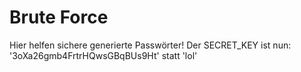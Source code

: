 # Brute Force
Hier helfen sichere generierte Passwörter!
Der SECRET_KEY ist nun: '3oXa26gmb4FrtrHQwsGBqBUs9Ht' statt 'lol'